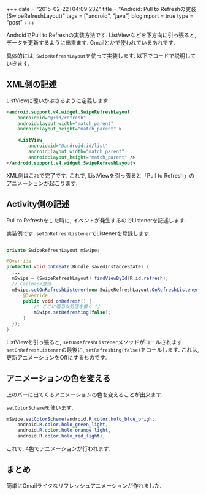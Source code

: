 +++
date = "2015-02-22T04:09:23Z"
title = "Android: Pull to Refreshの実装(SwipeRefreshLayout)"
tags = ["android", "java"]
blogimport = true
type = "post"
+++

AndroidでPull to Refreshの実装方法です. ListViewなどを下方向に引っ張ると, データを更新するように出来ます. Gmailとかで使われているあれです.

具体的には, `SwipeRefreshLayout`を使って実装します. 以下でコードで説明していきます.


## XML側の記述

ListViewに覆いかぶさるように定義します.

```xml
<android.support.v4.widget.SwipeRefreshLayout
    android:id="@+id/refresh"
    android:layout_width="match_parent"
    android:layout_height="match_parent" >

    <ListView
        android:id="@android:id/list"
        android:layout_width="match_parent"
        android:layout_height="match_parent" />
</android.support.v4.widget.SwipeRefreshLayout>
```

XML側はこれで完了です.
これで, ListViewを引っ張ると「Pull to Refresh」のアニメーションが起こります.


## Activity側の記述

Pull to Refreshをした時に, イベントが発生するのでListenerを記述します.

実装例です. `setOnRefreshListener`でListenerを登録します.

```java

private SwipeRefreshLayout mSwipe;

@Override
protected void onCreate(Bundle savedInstanceState) {
  ...
  mSwipe = (SwipeRefreshLayout) findViewById(R.id.refresh);
  // Callback登録
  mSwipe.setOnRefreshListener(new SwipeRefreshLayout.OnRefreshListener() {
      @Override
      public void onRefresh() {
          /* ここに適当な処理を書く */
          mSwipe.setRefreshing(false);
      }
  });
}
```

ListViewを引っ張ると, `setOnRefreshListener`メソッドがコールされます.
`setOnRefreshListener`の最後に, `setRefreshing(false)`をコールします. これは, 更新アニメーションをOffにするものです.


## アニメーションの色を変える

上のバーに出てくるアニメーションの色を変えることが出来ます.

`setColorScheme`を使います.

```java
mSwipe.setColorScheme(android.R.color.holo_blue_bright,
    android.R.color.holo_green_light,
    android.R.color.holo_orange_light,
    android.R.color.holo_red_light);
```

これで, 4色でアニメーションが行われます.


## まとめ

簡単にGmailライクなリフレッシュアニメーションが作れました.
